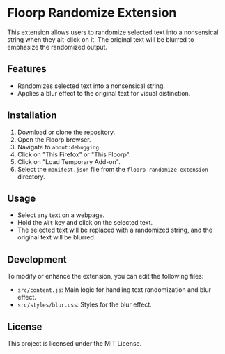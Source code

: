 # Floorp Randomize Extension

This extension allows users to randomize selected text into a nonsensical string when they alt-click on it. The original text will be blurred to emphasize the randomized output.

## Features

- Randomizes selected text into a nonsensical string.
- Applies a blur effect to the original text for visual distinction.

## Installation

1. Download or clone the repository.
2. Open the Floorp browser.
3. Navigate to `about:debugging`.
4. Click on "This Firefox" or "This Floorp".
5. Click on "Load Temporary Add-on".
6. Select the `manifest.json` file from the `floorp-randomize-extension` directory.

## Usage

- Select any text on a webpage.
- Hold the `Alt` key and click on the selected text.
- The selected text will be replaced with a randomized string, and the original text will be blurred.

## Development

To modify or enhance the extension, you can edit the following files:

- `src/content.js`: Main logic for handling text randomization and blur effect.
- `src/styles/blur.css`: Styles for the blur effect.

## License

This project is licensed under the MIT License.